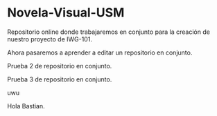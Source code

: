 # Novela-Visual-USM
Repositorio online donde trabajaremos en conjunto para la creación de nuestro proyecto de IWG-101.

Ahora pasaremos a aprender a editar un repositorio en conjunto.

Prueba 2 de repositorio en conjunto.

Prueba 3 de repositorio en conjunto.

uwu

Hola Bastian.
